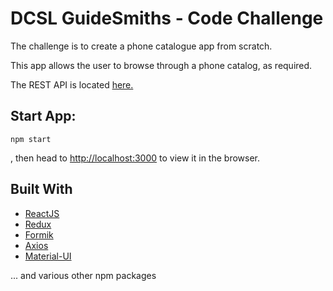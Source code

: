 # DCSL GuideSmiths - Code Challenge
The challenge is to create a phone catalogue app from scratch.

This app allows the user to browse through a phone catalog, as required. 

The REST API is located [here.](https://github.com/FeelHippo/phones_api)
## Start App:

```
npm start
```
, then head to [http://localhost:3000](http://localhost:3000) to view it in the browser.

## Built With

* [ReactJS](https://reactjs.org)
* [Redux](https://redux.js.org)
* [Formik](https://formik.org)
* [Axios](https://www.npmjs.com/package/axios)
* [Material-UI](https://mui.com/)

... and various other npm packages

